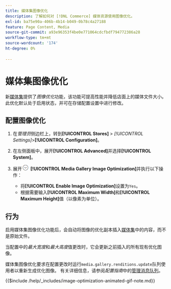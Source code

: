 ```yaml
---
title: 媒体集图像优化
description: 了解如何对 [!DNL Commerce] 媒体资源使用图像优化。
exl-id: ba75e90a-406b-4b14-b049-0b78c4a27188
feature: Page Content, Media
source-git-commit: a93e96353f4be0e771064cdcfbdf794772386a28
workflow-type: tm+mt
source-wordcount: '174'
ht-degree: 0%

---
```


# 媒体集图像优化

新[媒体集](media-gallery.md)提供了&#x200B;_图像优化_&#x200B;功能，该功能可提高性能并降低店面上的媒体文件大小。 此优化默认处于启用状态，并可在存储配置设置中进行修改。

## 配置图像优化

1. 在&#x200B;_管理员_&#x200B;侧边栏上，转到&#x200B;**[!UICONTROL Stores]** > _[!UICONTROL Settings]_>**[!UICONTROL Configuration]**。

1. 在左侧面板中，展开&#x200B;**[!UICONTROL Advanced]**&#x200B;并选择&#x200B;**[!UICONTROL System]**。

1. 展开![扩展选择器](../assets/icon-display-expand.png) **[!UICONTROL Media Gallery Image Optimization]**&#x200B;并执行以下操作：

   - 将&#x200B;**[!UICONTROL Enable Image Optimization]**&#x200B;设置为`Yes`。
   - 根据需要输入&#x200B;**[!UICONTROL Maximum Width]**&#x200B;和&#x200B;**[!UICONTROL Maximum Height]**&#x200B;值（以像素为单位）。

## 行为

启用媒体集图像优化功能后，会自动将图像的优化副本插入[媒体集](media-gallery.md)中的内容，而不是原始文件。

当配置中的&#x200B;_最大宽度_&#x200B;和&#x200B;_最大高度_&#x200B;值更改时，它会更新之前插入的所有现有优化图像。

媒体集图像优化要求在配置更改时运行`media.gallery.renditions.update`队列使用者以重新生成优化图像。 有关详细信息，请参阅&#x200B;_配置指南_&#x200B;中的[管理消息队列](https://experienceleague.adobe.com/docs/commerce-operations/configuration-guide/message-queues/manage-message-queues.html?lang=zh-Hans)。

{{$include /help/_includes/image-optimization-animated-gif-note.md}}
